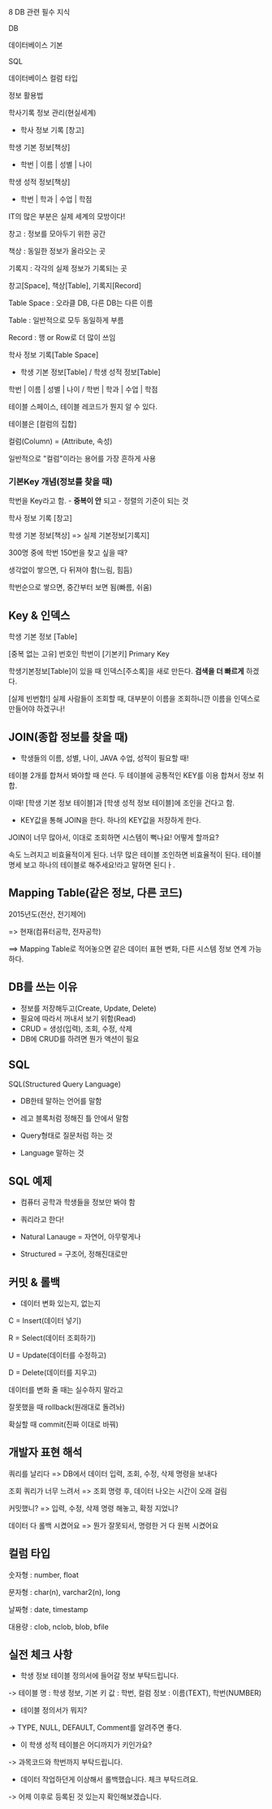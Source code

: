 8 DB 관련 필수 지식



DB

데이터베이스 기본

SQL

데이터베이스 컬럼 타입

정보 활용법





학사기록 정보 관리(현실세계)

- 학사 정보 기록 [창고]

학생 기본 정보[책상]

- 학번 | 이름 | 성별 | 나이

학생 성적 정보[책상]

- 학번 | 학과 | 수업 | 학점



IT의 많은 부분은 실제 세계의 모방이다!

창고 : 정보를 모아두기 위한 공간

책상 : 동일한 정보가 올라오는 곳

기록지 : 각각의 실제 정보가 기록되는 곳

창고[Space], 책상[Table], 기록지[Record]



Table Space : 오라클 DB, 다른 DB는 다른 이름

Table : 일반적으로 모두 동일하게 부름

Record : 행 or Row로 더 많이 쓰임



학사 정보 기록[Table Space]

- 학생 기본 정보[Table] / 학생 성적 정보[Table]

학번 | 이름 | 성별 | 나이   / 학번 | 학과 | 수업 | 학점



테이블 스페이스, 테이블 레코드가 뭔지 알 수 있다.



테이블은 [컬럼의 집합]

컬럼(Column) = (Attribute, 속성)

일반적으로 "컬럼"이라는 용어를 가장 흔하게 사용





### 기본Key 개념(정보를 찾을 때)

학번을 Key라고 함. - **중복이 안** 되고 - 정렬의 기준이 되는 것



학사 정보 기록 [창고]

 학생 기본 정보[책상] => 실제 기본정보[기록지]



300명 중에 학번 150번을 찾고 싶을 때?

생각없이 쌓으면, 다 뒤져야 함(느림, 힘듬)

학번순으로 쌓으면, 중간부터 보면 됨(빠름, 쉬움)



## Key & 인덱스

학생 기본 정보 [Table]

[중복 없는 고유] 번호인 학번이 [기본키] Primary Key



학생기본정보[Table]이 있을 때 인덱스[주소록]을 새로 만든다. **검색을 더 빠르게** 하겠다.

[실제 빈번함!] 실제 사람들이 조회할 때, 대부분이 이름을 조회하니깐 이름을 인덱스로 만들어야 하겠구나!



## JOIN(종합 정보를 찾을 때)

- 학생들의 이름, 성별, 나이, JAVA 수업, 성적이 필요할 때!

테이블 2개를 합쳐서 봐야할 때 쓴다. 두 테이블에 공통적인 KEY를 이용 합쳐서 정보 취합.

이때! [학생 기본 정보 테이블]과 [학생 성적 정보 테이블]에 조인을 건다고 함.



- KEY값을 통해 JOIN을 한다. 하나의 KEY값을 저장하게 한다.



JOIN이 너무 많아서, 이대로 조회하면 시스템이 뻑나요! 어떻게 할까요?

속도 느려지고 비효율적이게 된다. 너무 많은 테이블 조인하면 비효율적이 된다. 테이블 명세 보고 하나의 테이블로 해주세요!라고 말하면 된디ㅏ.



## Mapping Table(같은 정보, 다른 코드)

2015년도(전산, 전기제어)

=> 현재(컴퓨터공학, 전자공학)

==> Mapping Table로 적어놓으면 같은 데이터 표현 변화, 다른 시스템 정보 연계 가능하다.





## DB를 쓰는 이유

- 정보를 저장해두고(Create, Update, Delete)
- 필요에 따라서 꺼내서 보기 위함(Read)
- CRUD = 생성(입력), 조회, 수정, 삭제
- DB에 CRUD를 하려면 뭔가 액션이 필요



## SQL

SQL(Structured Query Language)

- DB한테 말하는 언어를 말함
- 레고 블록처럼 정해진 틀 안에서 말함

- Query형태로 질문처럼 하는 것
- Language 말하는 것



## SQL 예제

- 컴퓨터 공학과 학생들을 정보만 봐야 함
- 쿼리라고 한다!



- Natural Lanauge = 자연어, 아무렇게나
- Structured = 구조어, 정해진대로만



## 커밋 & 롤백

- 데이터 변화 있는지, 없는지

C = Insert(데이터 넣기)

R = Select(데이터 조회하기)

U = Update(데이터를 수정하고)

D = Delete(데이터를 지우고)

데이터를 변화 줄 때는 실수하지 말라고

잘못했을 때 rollback(원래대로 돌려놔)

확실할 때 commit(진짜 이대로 바꿔)



## 개발자 표현 해석

쿼리를 날리다 => DB에서 데이터 입력, 조회, 수정, 삭제 명령을 보내다

조회 쿼리가 너무 느려서 => 조회 명령 후, 데이터 나오는 시간이 오래 걸림

커밋했니? => 입력, 수정, 삭제 명령 해놓고, 확정 지었니?

데이터 다 롤백 시켰어요 => 뭔가 잘못되서, 명령한 거 다 원복 시켰어요





## 컬럼 타입

숫자형 : number, float

문자형 : char(n), varchar2(n), long

날짜형 : date, timestamp

대용량 : clob, nclob, blob, bfile



## 실전 체크 사항

- 학생 정보 테이블 정의서에 들어갈 정보 부탁드립니다.

-> 테이블 명 : 학생 정보, 기본 키 값 : 학번, 컬럼 정보 : 이름(TEXT), 학번(NUMBER)

- 테이블 정의서가 뭐지?

-> TYPE, NULL, DEFAULT, Comment를 알려주면 좋다.

- 이 학생 성적 테이블은 어디까지가 키인가요?

-> 과목코드와 학번까지 부탁드립니다.

- 데이터 작업하던게 이상해서 롤백했습니다. 체크 부탁드려요.

-> 어제 이후로 등록된 것 있는지 확인해보겠습니다.


























